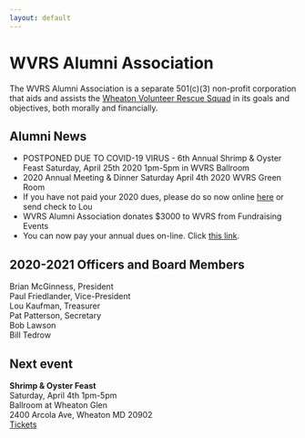 ```yaml
---
layout: default
---
```


<h1 class="sr-only">WVRS Alumni Association</h1>
<p>The WVRS Alumni Association is a separate 501(c)(3) non-profit corporation that aids and assists the <a href="https://wvrs.org" target="_blank">Wheaton Volunteer Rescue Squad</a> in its goals and objectives, both morally and financially.</p>

<h2 class="h4">Alumni News</h2>
<ul>
<li>POSTPONED DUE TO COVID-19 VIRUS - 6th Annual Shrimp & Oyster Feast Saturday, April 25th 2020 1pm-5pm in WVRS Ballroom</li>
<li>2020 Annual Meeting & Dinner Saturday April 4th 2020 WVRS Green Room</li>
<li>If you have not paid your 2020 dues, please do so now online <a href="{{ '/member-dues/' | relative_url }}">here</a> or send check to Lou</li>
<li>WVRS Alumni Association donates $3000 to WVRS from Fundraising Events</li>
<li>You can now pay your annual dues on-line.  Click <a href="{{ '/member-dues/' | relative_url }}">this link</a>.</li>
</ul>

<h2 class="h4">2020-2021 Officers and Board Members</h2>
Brian McGinness, President
<br />Paul Friedlander, Vice-President
<br />Lou Kaufman, Treasurer
<br />Pat Patterson, Secretary
<br />Bob Lawson
<br />Bill Tedrow

<h2 class="h4">Next event</h2>
<strong>Shrimp & Oyster Feast</strong>
<br />Saturday, April 4th 1pm-5pm
<br />Ballroom at Wheaton Glen
<br />2400 Arcola Ave, Wheaton MD 20902
<br /><a href="{{ '/events/2020-shrimp-and-oyster' | relative_url }}">Tickets</a>
